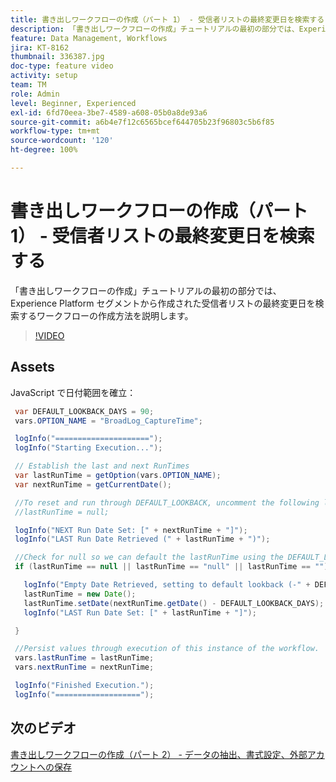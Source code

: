 ```yaml
---
title: 書き出しワークフローの作成（パート 1） - 受信者リストの最終変更日を検索する
description: 「書き出しワークフローの作成」チュートリアルの最初の部分では、Experience Platform セグメントから作成された受信者リストの最終変更日を検索するワークフローの作成方法を説明します。
feature: Data Management, Workflows
jira: KT-8162
thumbnail: 336387.jpg
doc-type: feature video
activity: setup
team: TM
role: Admin
level: Beginner, Experienced
exl-id: 6fd70eea-3be7-4589-a608-05b0a8de93a6
source-git-commit: a6b4e7f12c6565bcef644705b23f96803c5b6f85
workflow-type: tm+mt
source-wordcount: '120'
ht-degree: 100%

---
```


# 書き出しワークフローの作成（パート 1） - 受信者リストの最終変更日を検索する

「書き出しワークフローの作成」チュートリアルの最初の部分では、Experience Platform セグメントから作成された受信者リストの最終変更日を検索するワークフローの作成方法を説明します。

>[!VIDEO](https://video.tv.adobe.com/v/336387?quality=12&learn=on)

## Assets

JavaScript で日付範囲を確立：

```java
 var DEFAULT_LOOKBACK_DAYS = 90;
 vars.OPTION_NAME = "BroadLog_CaptureTime";

 logInfo("=====================");
 logInfo("Starting Execution...");

 // Establish the last and next RunTimes
 var lastRunTime = getOption(vars.OPTION_NAME);
 var nextRunTime = getCurrentDate();

 //To reset and run through DEFAULT_LOOKBACK, uncomment the following line.
 //lastRunTime = null;

 logInfo("NEXT Run Date Set: [" + nextRunTime + "]");
 logInfo("LAST Run Date Retrieved (" + lastRunTime + ")");

 //Check for null so we can default the lastRunTime using the DEFAULT_LOOKBACK 
 if (lastRunTime == null || lastRunTime == "null" || lastRunTime == "") {

   logInfo("Empty Date Retrieved, setting to default lookback (-" + DEFAULT_LOOKBACK_DAYS + " days)");
   lastRunTime = new Date();
   lastRunTime.setDate(nextRunTime.getDate() - DEFAULT_LOOKBACK_DAYS);
   logInfo("LAST Run Date Set: [" + lastRunTime + "]");

 } 

 //Persist values through execution of this instance of the workflow.
 vars.lastRunTime = lastRunTime;
 vars.nextRunTime = nextRunTime;

 logInfo("Finished Execution.");
 logInfo("===================");
```

## 次のビデオ

[書き出しワークフローの作成（パート 2） - データの抽出、書式設定、外部アカウントへの保存](extract-format-save-data-to-external-account.md)
